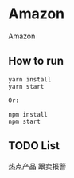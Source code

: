 # Amazon
Amazon

## How to run
```
yarn install 
yarn start

Or:

npm install
npm start
```
## TODO List

热点产品
跟卖报警
